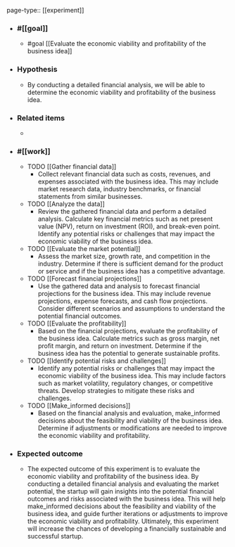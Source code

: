 page-type:: [[experiment]]



  - ### #[[goal]]
    - #goal [[Evaluate the economic viability and profitability of the business idea]]
  - ### Hypothesis
    - By conducting a detailed financial analysis, we will be able to determine the economic viability and profitability of the business idea.
  - ### Related items
    - 
  - ### #[[work]]
    - TODO [[Gather financial data]]
      - Collect relevant financial data such as costs, revenues, and expenses associated with the business idea. This may include market research data, industry benchmarks, or financial statements from similar businesses.
    - TODO [[Analyze the data]]
      - Review the gathered financial data and perform a detailed analysis. Calculate key financial metrics such as net present value (NPV), return on investment (ROI), and break-even point. Identify any potential risks or challenges that may impact the economic viability of the business idea.
    - TODO [[Evaluate the market potential]]
      - Assess the market size, growth rate, and competition in the industry. Determine if there is sufficient demand for the product or service and if the business idea has a competitive advantage.
    - TODO [[Forecast financial projections]]
      - Use the gathered data and analysis to forecast financial projections for the business idea. This may include revenue projections, expense forecasts, and cash flow projections. Consider different scenarios and assumptions to understand the potential financial outcomes.
    - TODO [[Evaluate the profitability]]
      - Based on the financial projections, evaluate the profitability of the business idea. Calculate metrics such as gross margin, net profit margin, and return on investment. Determine if the business idea has the potential to generate sustainable profits.
    - TODO [[Identify potential risks and challenges]]
      - Identify any potential risks or challenges that may impact the economic viability of the business idea. This may include factors such as market volatility, regulatory changes, or competitive threats. Develop strategies to mitigate these risks and challenges.
    - TODO [[Make_informed decisions]]
      - Based on the financial analysis and evaluation, make_informed decisions about the feasibility and viability of the business idea. Determine if adjustments or modifications are needed to improve the economic viability and profitability.
  - ### Expected outcome
    - The expected outcome of this experiment is to evaluate the economic viability and profitability of the business idea. By conducting a detailed financial analysis and evaluating the market potential, the startup will gain insights into the potential financial outcomes and risks associated with the business idea. This will help make_informed decisions about the feasibility and viability of the business idea, and guide further iterations or adjustments to improve the economic viability and profitability. Ultimately, this experiment will increase the chances of developing a financially sustainable and successful startup.

